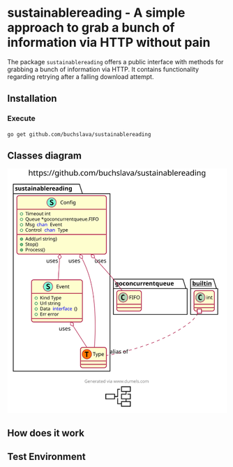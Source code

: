# sustainablereading - A simple approach to grab a bunch of information via HTTP without pain

The package `sustainablereading` offers a public interface with methods for grabbing a bunch of information via HTTP. It contains functionality regarding retrying after a falling download attempt.

## Installation

### Execute

`go get github.com/buchslava/sustainablereading`

## Classes diagram

<!-- https://www.dumels.com/ -->

![Classes diagram](web/classes-diag.svg)

## How does it work

<!-- https://github.com/enriquebris/goconcurrentqueue -->

## Test Environment
